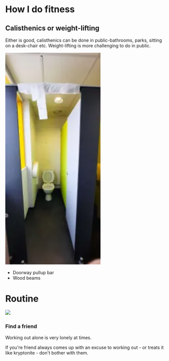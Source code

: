# How I do fitness

## Calisthenics or weight-lifting

Either is good, calisthenics can be done in public-bathrooms, parks, sitting on a desk-chair etc. Weight-lifting is more challenging to do in public.

<img src=".pix/toilet_pullup.webp" style="width: 300px; height: auto;">

- Doorway pullup bar
- Wood beams
<!-- insert 4chan pic -->

# Routine

<img src="/.pix/suffer_or_suffer.webp" style="width: 300px; height: auto;">

### Find a friend

Working out alone is very lonely at times.

If you're friend always comes up with an excuse to working out - or treats it like kryptonite - don't bother with them.
